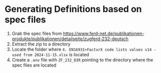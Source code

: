# Generating Definitions based on spec files

1. Grab the spec files from https://www.ferd-net.de/publikationen-produkte/publikationen/detailseite/zugferd-232-deutsch
2. Extract the zip to a directory
3. Locate the folder where `4. EN16931+FacturX code lists values v14 - used from 2024-11-15.xlsx` is located
4. Create a `.env` file with `ZF_232_DIR` pointing to the directory where the spec files are located
